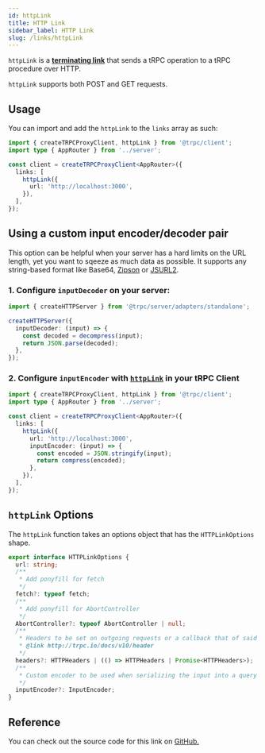 ```yaml
---
id: httpLink
title: HTTP Link
sidebar_label: HTTP Link
slug: /links/httpLink
---
```


`httpLink` is a [**terminating link**](./index.md#the-terminating-link) that sends a tRPC operation to a tRPC procedure over HTTP.

`httpLink` supports both POST and GET requests.

## Usage

You can import and add the `httpLink` to the `links` array as such:

```ts title="client/index.ts"
import { createTRPCProxyClient, httpLink } from '@trpc/client';
import type { AppRouter } from '../server';

const client = createTRPCProxyClient<AppRouter>({
  links: [
    httpLink({
      url: 'http://localhost:3000',
    }),
  ],
});
```

## Using a custom input encoder/decoder pair

This option can be helpful when your server has a hard limits on the URL length, yet you want to sqeeze as much data as possible.
It supports any string-based format like Base64, [Zipson](https://jgranstrom.github.io/zipson/) or [JSURL2](https://github.com/wmertens/jsurl2).

### 1. Configure `inputDecoder` on your server:

```ts title="server.ts"
import { createHTTPServer } from '@trpc/server/adapters/standalone';

createHTTPServer({
  inputDecoder: (input) => {
    const decoded = decompress(input);
    return JSON.parse(decoded);
  },
});
```

### 2. Configure `inputEncoder` with [`httpLink`](./httpLink.md) in your tRPC Client

```ts title="client/index.ts"
import { createTRPCProxyClient, httpLink } from '@trpc/client';
import type { AppRouter } from '../server';

const client = createTRPCProxyClient<AppRouter>({
  links: [
    httpLink({
      url: 'http://localhost:3000',
      inputEncoder: (input) => {
        const encoded = JSON.stringify(input);
        return compress(encoded);
      },
    }),
  ],
});
```

## `httpLink` Options

The `httpLink` function takes an options object that has the `HTTPLinkOptions` shape.

```ts
export interface HTTPLinkOptions {
  url: string;
  /**
   * Add ponyfill for fetch
   */
  fetch?: typeof fetch;
  /**
   * Add ponyfill for AbortController
   */
  AbortController?: typeof AbortController | null;
  /**
   * Headers to be set on outgoing requests or a callback that of said headers
   * @link http://trpc.io/docs/v10/header
   */
  headers?: HTTPHeaders | (() => HTTPHeaders | Promise<HTTPHeaders>);
  /**
   * Custom encoder to be used when serializing the input into a query string entry.
   */
  inputEncoder?: InputEncoder;
}
```

## Reference

You can check out the source code for this link on [GitHub.](https://github.com/trpc/trpc/blob/main/packages/client/src/links/httpLink.ts)
